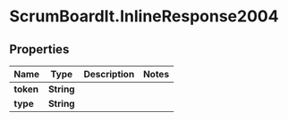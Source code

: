 # ScrumBoardIt.InlineResponse2004

## Properties
Name | Type | Description | Notes
------------ | ------------- | ------------- | -------------
**token** | **String** |  | 
**type** | **String** |  | 


